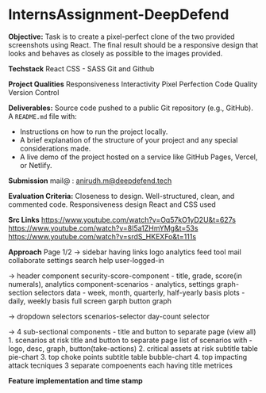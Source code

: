 # InternsAssignment-DeepDefend

**Objective:**
Task is to create a pixel-perfect clone of the two provided screenshots using React. The
final result should be a responsive design that looks and behaves as closely as possible to
the images provided.

**Techstack**
React
CSS - SASS
Git and Github

**Project Qualities**
Responsiveness
Interactivity
Pixel Perfection
Code Quality
Version Control

**Deliverables:**
Source code pushed to a public Git repository (e.g., GitHub).
A `README.md` file with:
- Instructions on how to run the project locally.
- A brief explanation of the structure of your project and any special considerations made.
- A live demo of the project hosted on a service like GitHub Pages, Vercel, or Netlify.

**Submission** 
mail@ : anirudh.m@deepdefend.tech

**Evaluation Criteria:**
Closeness to design.
Well-structured, clean, and commented code.
Responsiveness design
React and CSS used

**Src Links**
https://www.youtube.com/watch?v=Oq57kO1yD2U&t=627s
https://www.youtube.com/watch?v=8I5a1ZHmYMg&t=53s
https://www.youtube.com/watch?v=srdS_HKEXFo&t=111s

**Approach**
Page 1/2
-> sidebar having links
    logo
    analytics
    feed
    tool
    mail
    collaborate
    settings
    search
    help
    user-logged-in

-> header component
    security-score-component - title, grade, score(in numerals), analytics
    component-scenarios - analytics, settings
    graph-section
        selectors 
            data - week, month, quarterly, half-yearly basis
            plots - daily, weekly basis
        full screen garph button
        graph

-> dropdown selectors
    scenarios-selector
    day-count selector

-> 4 sub-sectional components - title and button to separate page (view all)
    1. scenarios at risk
        title and button to separate page
        list of scenarios with - logo, desc, graph, button(take-actions)
    2. critical assets at risk
        subtitle
        table
        pie-chart
    3. top choke points
        subtitle
        table
        bubble-chart
    4. top impacting attack tecniques
        3 separate compoenents each having
            title
            metrices

**Feature implementation and time stamp**
